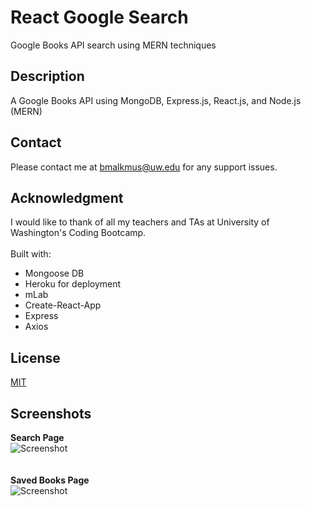 # React Google Search
Google Books API search using MERN techniques
## Description
A Google Books API using MongoDB, Express.js, React.js, and Node.js (MERN)
## Contact
Please contact me at bmalkmus@uw.edu for any support issues.
## Acknowledgment
I would like to thank of all my teachers and TAs at University of Washington's Coding Bootcamp. <br><br>
Built with: <br>
* Mongoose DB <br>
* Heroku for deployment<br>
* mLab  <br>
* Create-React-App <br>
* Express<br>
* Axios <br>


## License
[MIT](https://choosealicense.com/licenses/mit/)

## Screenshots<br>
**Search Page**<br>
![Screenshot](images/GoogleBooks.png)<br>
 <br><br>
 **Saved Books Page**<br>
![Screenshot](images/Saved.png)<br>
<br>
